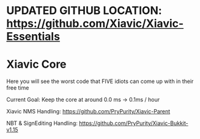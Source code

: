 # UPDATED GITHUB LOCATION: https://github.com/Xiavic/Xiavic-Essentials


# Xiavic Core
Here you will see the worst code that FIVE idiots can come up with in their free time

Current Goal: Keep the core at around 0.0 ms -> 0.1ms / hour

Xiavic NMS Handling: https://github.com/PryPurity/Xiavic-Parent

NBT & SignEditing Handling: https://github.com/PryPurity/Xiavic-Bukkit-v1.15
